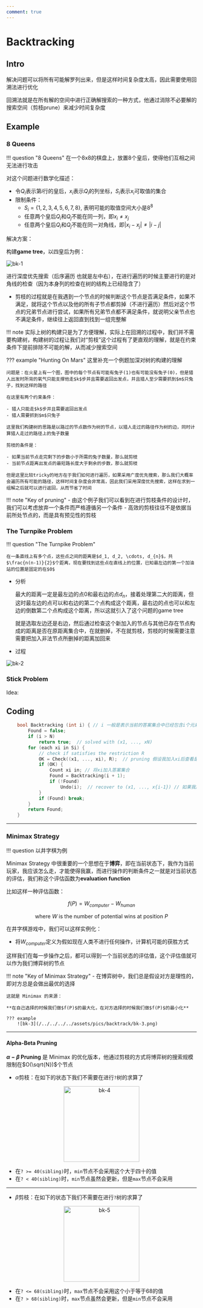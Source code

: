 ```yaml
---
comment: true
---
```


# Backtracking

## Intro

解决问题可以将所有可能解罗列出来，但是这样时间复杂度太高，因此需要使用回溯法进行优化

回溯法就是在所有解的空间中进行正确解搜索的一种方式，他通过消除不必要解的搜索空间（剪枝prune）来减少时间复杂度


## Example

### 8 Queens

!!! question "8 Queens"
    在一个8x8的棋盘上，放置8个皇后，使得他们互相之间无法进行攻击

对这个问题进行数学化描述：

- 令$Q_i$表示第$i$行的皇后，$x_i$表示$Q_i$的列坐标，$S_i$表示$x_i$可取值的集合
- 限制条件：
    - $S_i = \{1, 2, 3, 4, 5, 6, 7, 8\}$, 表明可能的取值空间大小是$8^8$
    - 任意两个皇后$Q_i$和$Q_j$不能在同一列，即$x_i \neq x_j$
    - 任意两个皇后$Q_i$和$Q_j$不能在同一对角线，即$|x_i - x_j| \neq |i - j|$

解决方案：

构建**game tree**，以四皇后为例：

![bk-1](/../../../../assets/pics/backtrack/bk-1.png)



进行深度优先搜索（后序遍历 也就是左中右），在进行遍历的时候主要进行的是对角线的检查（因为本身列的检查在树的结构上已经隐含了）

- 剪枝的过程就是在我遇到一个节点的时候判断这个节点是否满足条件，如果不满足，就将这个节点以及他的所有子节点都剪掉（不进行遍历）然后对这个节点的兄弟节点进行尝试，如果所有兄弟节点都不满足条件，就说明父亲节点也不满足条件，继续往上返回直到找到一组完整解

!!! note 
    实际上树的构建只是为了方便理解，实际上在回溯的过程中，我们并不需要构建树，构建树的过程让我们对“剪枝”这个过程有了更直观的理解，就是在约束条件下提前排除不可能的解，从而减少搜索空间

??? example "Hunting On Mars"
    这里补充一个例题加深对树的构建的理解

    问题是：在火星上有一个图，图中的每个节点有可能有兔子(1)也有可能没有兔子(0)，但是猎人出发时所背的氧气只能支撑他走$k$步并且需要返回出发点，并且猎人至少需要抓到$m$只兔子，找到这样的路径

    在这里有两个约束条件：

    - 猎人只能走$k$步并且需要返回出发点
    - 猎人需要抓到$m$只兔子

    这里我们构建树的思路是以路过的节点数作为树的节点，以猎人走过的路径作为树的边，同时计算猎人走过的路径上的兔子数量

    剪枝的条件是：

    - 如果当前节点走完剩下的步数小于所需的兔子数量，那么就剪枝
    - 当前节点距离出发点的最短路长度大于剩余的步数，那么就剪枝

    但是这里比较tricky的地方在于我们如何进行遍历，如果采用广度优先搜索，那么我们大概率会遍历所有可能的路径，这样时间复杂度会非常高，因此我们采用深度优先搜索，这样在求到一组解之后就可以进行返回，从而节省了时间

!!! note "Key of pruning"
    - 由这个例子我们可以看到在进行剪枝条件的设计时，我们可以考虑放弃一个条件而严格遵循另一个条件
    - 高效的剪枝往往不是依据当前所处节点的，而是具有预见性的剪枝



### The Turnpike Problem

!!! question "The Turnpike Problem"

    在一条直线上有多个点，这些点之间的距离是$d_1, d_2, \cdots, d_{n}$，共$\frac{n(n-1)}{2}$个距离，现在要找到这些点在直线上的位置，已知最左边的第一个加油站的位置是固定的在$0$

- 分析

    最大的距离一定是最左边的点$0$和最右边的点$d_n$，接着处理第二大的距离，但这时最左边的点可以和右边的第二个点构成这个距离，最右边的点也可以和左边的倒数第二个点构成这个距离，所以这就引入了这个问题的game tree

    就是选取左边还是右边，然后通过检查这个新加入的节点与其他已存在节点构成的距离是否在原距离集合中，在就删掉，不在就剪枝，剪枝的时候需要注意需要把加入非法节点所删掉的距离加回来


- 过程

![bk-2](/../../../../assets/pics/backtrack/bk-2.png)




### Stick Problem

Idea:



## Coding 



```c
    bool Backtracking (int i) { // i 一般是表示当前的答案集合中已经包含i个元素了
        Found = false;
        if (i > N)
            return true;  // solved with (x1, ..., xN)
        for (each xi in Si) {
            // check if satisfies the restriction R
            OK = Check((x1, ..., xi), R);  // pruning 假设我加入xi后查看是否满足条件
            if (OK) {
                Count xi in; // 将xi加入答案集合
                Found = Backtracking(i + 1);
                if (!Found)
                    Undo(i);  // recover to (x1, ..., x{i-1}) // 如果我加入xi后没有找到解，那么就恢复到加入xi前的状态
            }
            if (Found) break; 
        }
        return Found;
    }
```



----
### Minimax Strategy

!!! question
    以井字棋为例

Minimax Strategy 中很重要的一个思想在于**博弈**，即在当前状态下，我作为当前玩家，我应该怎么走，才能使得我赢，而进行操作的判断条件之一就是对当前状态的评估，我们称这个评估函数为**evaluation function**

比如这样一种评估函数：

$$
f(P) = W_{computer} - W_{human} 
$$

$$
\text{where } W \text{ is the number of potential wins at position } P
$$

在井字棋游戏中，我们可以这样实例化：

- 将$W_{computer}$定义为假如现在人类不进行任何操作，计算机可能的获胜方式

这样我们在每一步操作之后，都可以得到一个当前状态的评估值，这个评估值就可以作为我们博弈树的节点

!!! note "Key of Minimax Strategy"
    - 在博弈树中，我们总是假设对方是理性的，即对方总是会做出最优的选择
     
    这就是 Minimax 的来源：

    **在自己选择的时候我们做$f(P)$的最大化，在对方选择的时候我们做$f(P)$的最小化**

    ??? example 
        ![bk-3](/../../../../assets/pics/backtrack/bk-3.png)


-----
#### Alpha-Beta Pruning


**$\alpha - \beta$ Pruning** 是 Minimax 的优化版本，他通过剪枝的方式将博弈树的搜索规模限制在$O(\sqrt{N})$个节点

- $\alpha$剪枝：在如下的状态下我们不需要在进行```?```树的求算了

<div align="center">
  <img src="/../../../../assets/pics/backtrack/bk-4.png" alt="bk-4" height="200px" width="200px">
</div>

- 在```? >= 40(sibling)```时，```min```节点不会采用这个大于四十的值
- 在```? < 40(sibling)```时，```min```节点虽然会更新，但是```max```节点不会采用

------

- $\beta$剪枝：在如下的状态下我们不需要在进行```?```树的求算了

<div align="center">
<img src="/../../../../assets/pics/backtrack/bk-5.png" alt="bk-5" height="200px" width="200px">
</div>

- 在```? <= 68(sibling)```时，```max```节点不会采用这个小于等于68的值
- 在```? > 68(sibling)```时，```max```节点虽然会更新，但是```min```节点不会采用

